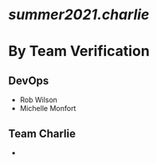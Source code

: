 # *summer2021.charlie*

# **By Team Verification**

## DevOps
- Rob Wilson
- Michelle Monfort

## Team Charlie
- 
